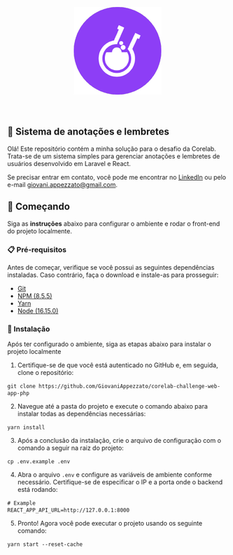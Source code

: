 <p align="center">
    <a href="https://www.letsdeliverbr.com/" target="_blank"> 
        <img src="./src/assets/corelab.png" width="200" style="margin-bottom: 40px;">    
    </a>
</p>

## 📝 Sistema de anotações e lembretes

Olá! Este repositório contém a minha solução para o desafio da Corelab. Trata-se de um sistema simples para gerenciar anotações e lembretes de usuários desenvolvido em Laravel e React.

Se precisar entrar em contato, você pode me encontrar no [LinkedIn](https://www.linkedin.com/in/giovani-appezzato-414a6424b/) ou pelo e-mail giovani.appezzato@gmail.com.

## 🚀 Começando

Siga as **instruções** abaixo para configurar o ambiente e rodar o front-end do projeto localmente.

### 📋 Pré-requisitos

Antes de começar, verifique se você possui as seguintes dependências instaladas. Caso contrário, faça o download e instale-as para prosseguir:

* [Git](https://git-scm.com/downloads) 
* [NPM (8.5.5)](https://www.npmjs.com/)
* [Yarn](https://yarnpkg.com/)
* [Node (16.15.0)](https://nodejs.org/en/)

### 🔧 Instalação

Após ter configurado o ambiente, siga as etapas abaixo para instalar o projeto localmente

1. Certifique-se de que você está autenticado no GitHub e, em seguida, clone o repositório:

```
git clone https://github.com/GiovaniAppezzato/corelab-challenge-web-app-php
```

2. Navegue até a pasta do projeto e execute o comando abaixo para instalar todas as dependências necessárias:

```
yarn install
```

3. Após a conclusão da instalação, crie o arquivo de configuração com o comando a seguir na raiz do projeto:

```
cp .env.example .env
```

4. Abra o arquivo `.env` e configure as variáveis de ambiente conforme necessário. Certifique-se de especificar o IP e a porta onde o backend está rodando:

```
# Example
REACT_APP_API_URL=http://127.0.0.1:8000 
```

5. Pronto! Agora você pode executar o projeto usando os seguinte comando:

```
yarn start --reset-cache
```
